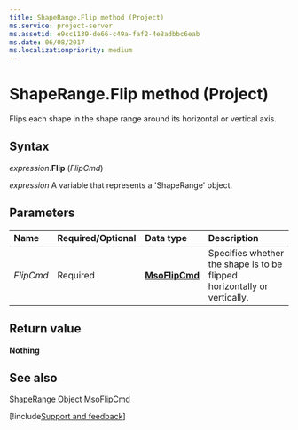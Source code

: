```yaml
---
title: ShapeRange.Flip method (Project)
ms.service: project-server
ms.assetid: e9cc1139-de66-c49a-faf2-4e8adbbc6eab
ms.date: 06/08/2017
ms.localizationpriority: medium
---
```



# ShapeRange.Flip method (Project)
Flips each shape in the shape range around its horizontal or vertical axis.

## Syntax

_expression_.**Flip** (_FlipCmd_)

_expression_ A variable that represents a 'ShapeRange' object.


## Parameters



|Name|Required/Optional|Data type|Description|
|:-----|:-----|:-----|:-----|
| _FlipCmd_|Required|**[MsoFlipCmd](https://msdn.microsoft.com/library/office/ff863040%28v=office.15%29)**|Specifies whether the shape is to be flipped horizontally or vertically.|

## Return value

 **Nothing**


## See also


[ShapeRange Object](Project.shaperange.md)
[MsoFlipCmd](https://msdn.microsoft.com/library/office/ff863040%28v=office.15%29)

[!include[Support and feedback](~/includes/feedback-boilerplate.md)]